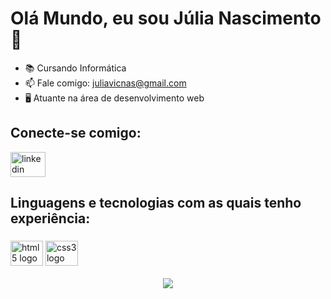 <h1 align="left">Olá Mundo, eu sou Júlia Nascimento👋</h1>

- 📚 Cursando Informática
- 📫 Fale comigo: juliavicnas@gmail.com
- 🖥️ Atuante na área de desenvolvimento web

<h2 align="left">Conecte-se comigo:</h2>

<div align="left"> 
  <a href="www.linkedin.com/in/júlia-nascimento-126352202"><img src="https://cdn.jsdelivr.net/gh/devicons/devicon/icons/linkedin/linkedin-original.svg" width="56" height="40" alt="linkedin logo" />
</a>
</div>

<h2 align="left">Linguagens e tecnologias com as quais tenho experiência:</23>

###
<div align="left">
  <img src="https://cdn.jsdelivr.net/gh/devicons/devicon/icons/html5/html5-original.svg" height="40" width="52" alt="html5 logo"/>
  <img src="https://cdn.jsdelivr.net/gh/devicons/devicon/icons/css3/css3-original.svg" height="40" width="52" alt="css3 logo"/>
</div>
<br>

<div align="center">
  <a href="https://github.com/julianascimento4">
  
  <iimg align="left" src="https://github-readme-stats.vercel.app/api?username=julianascimento4&show_icons=true&theme=synthwave&include_all_commit=true&count_private=true&show_owner=true"/>
    
  <img align="center" src="https://github-readme-stats.vercel.app/api/top-langs/?username=julianascimento4&layout=compact&langs_count=8&theme=synthwave&hide=C#"/>
</a>
</div>

